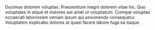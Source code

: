 Ducimus dolorem voluptas. Praesentium magni dolorem vitae hic. Quo voluptates in atque et maiores aut amet ut voluptatum. Cumque voluptas occaecati laboriosam veniam ipsum qui assumenda consequatur. Voluptatem explicabo dolores at quasi facere labore fuga ea itaque.